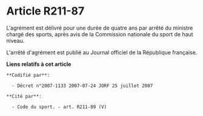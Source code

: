 # Article R211-87

L'agrément est délivré pour une durée de quatre ans par arrêté du ministre chargé des sports, après avis de la Commission
nationale du sport de haut niveau.

L'arrêté d'agrément est publié au Journal officiel de la République française.

**Liens relatifs à cet article**

	**Codifié par**:

	  - Décret n°2007-1133 2007-07-24 JORF 25 juillet 2007

	**Cité par**:

	  - Code du sport. - art. R211-89 (V)
